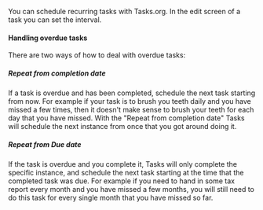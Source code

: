 You can schedule recurring tasks with Tasks.org.
In the edit screen of a task you can set the interval.

#### Handling overdue tasks
There are two ways of how to deal with overdue tasks:

##### Repeat from completion date
If a task is overdue and has been completed, schedule the next task starting from now.
For example if your task is to brush you teeth daily and you have missed a few times, then it doesn't make sense to brush your teeth for each day that you have missed.
With the "Repeat from completion date" Tasks will schedule the next instance from once that you got around doing it.

##### Repeat from Due date
If the task is overdue and you complete it, Tasks will only complete the specific instance, and schedule the next task starting at the time that the completed task was due.
For example if you need to hand in some tax report every month and you have missed a few months, you will still need to do this task for every single month that you have missed so far.
